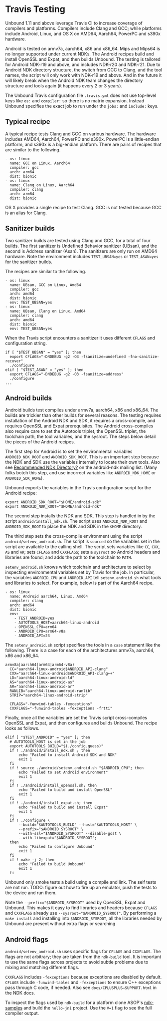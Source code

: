 # Travis Testing

Unbound 1.11 and above leverage Travis CI to increase coverage of compilers and platforms. Compilers include Clang and GCC; while platforms include Android, Linux, and OS X on AMD64, Aarch64, PowerPC and s390x hardware.

Android is tested on armv7a, aarch64, x86 and x86_64. Mips and Mips64 is no longer supported under current NDKs. The Android recipes build and install OpenSSL and Expat, and then builds Unbound. The testing is tailored for Android NDK-r19 and above, and includes NDK-r20 and NDK-r21. Due to Android NDK directory structure, the switch from GCC to Clang, and the tool names, the script will only work with NDK-r19 and above. And in the future it will likely break when the Android NDK team changes the directory structure and tools again (it happens every 2 or 3 years).

The Unbound Travis configuration file `.travis.yml` does not use top-level keys like `os:` and `compiler:` so there is no matrix expansion. Instead Unbound specifies the exact job to run under the `jobs:` and `include:` keys.

## Typical recipe

A typical recipe tests Clang and GCC on various hardware. The hardware includes AMD64, Aarch64, PowerPC and s390x. PowerPC is a little-endian platform, and s390x is a big-endian platform. There are pairs of recipes that are similar to the following.

```
- os: linux
  name: GCC on Linux, Aarch64
  compiler: gcc
  arch: arm64
  dist: bionic
- os: linux
  name: Clang on Linux, Aarch64
  compiler: clang
  arch: arm64
  dist: bionic
```

OS X provides a single recipe to test Clang. GCC is not tested because GCC is an alias for Clang.

## Sanitizer builds

Two sanitizer builds are tested using Clang and GCC, for a total of four builds. The first sanitizer is Undefined Behavior sanitizer (UBsan), and the second is Address sanitizer (Asan). The sanitizers are only run on AMD64 hardware. Note the environment includes `TEST_UBSAN=yes` or `TEST_ASAN=yes` for the sanitizer builds.

The recipes are similar to the following.

```
- os: linux
  name: UBsan, GCC on Linux, Amd64
  compiler: gcc
  arch: amd64
  dist: bionic
  env: TEST_UBSAN=yes
- os: linux
  name: UBsan, Clang on Linux, Amd64
  compiler: clang
  arch: amd64
  dist: bionic
  env: TEST_UBSAN=yes
```

When the Travis script encounters a sanitizer it uses different `CFLAGS` and configuration string.

```
if [ "$TEST_UBSAN" = "yes" ]; then
  export CFLAGS="-DNDEBUG -g2 -O3 -fsanitize=undefined -fno-sanitize-recover"
  ./configure
elif [ "$TEST_ASAN" = "yes" ]; then
  export CFLAGS="-DNDEBUG -g2 -O3 -fsanitize=address"
  ./configure
...
```

## Android builds

Android builds test compiles under armv7a, aarch64, x86 and x86_64. The builds are trickier than other builds for several reasons. The testing requires installation of the Android NDK and SDK, it requires a cross-compile, and requires OpenSSL and Expat prerequisites. The Android cross-compiles also require care to set the Autotools triplet, the OpenSSL triplet, the toolchain path, the tool variables, and the sysroot. The steps below detail the pieces of the Android recipes.

The first step for Android is to set the environmental variables `ANDROID_NDK_ROOT` and `ANDROID_SDK_ROOT`. This is an important step because the NDK and SDK use the variables internally to locate their own tools. Also see [Recommended NDK Directory?](https://groups.google.com/forum/#!topic/android-ndk/qZjhOaynHXc) on the android-ndk mailing list. (Many folks botch this step, and use incorrect variables like `ANDROID_NDK_HOME` or `ANDROID_SDK_HOME`).

Unbound exports the variables in the Travis configuration script for the Android recipe:

```
export ANDROID_SDK_ROOT="$HOME/android-sdk"
export ANDROID_NDK_ROOT="$HOME/android-ndk"
```

The second step installs the NDK and SDK. This step is handled in by the script `android/install_ndk.sh`. The script uses `ANDROID_NDK_ROOT` and `ANDROID_SDK_ROOT` to place the NDK and SDK in the `$HOME` directory.

The third step sets the cross-compile environment using the script `android/setenv_android.sh`. The script is `sourced` so the variables set in the script are available to the calling shell. The script sets variables like `CC`, `CXX`, `AS` and `AR`; sets `CFLAGS` and `CXXFLAGS`; sets a `sysroot` so Android headers and libraries are found; and adds the path to the toolchain to `PATH`.

`setenv_android.sh` knows which toolchain and architecture to select by inspecting environmental variables set by Travis for the job. In particular, the variables `ANDROID_CPU` and `ANDROID_API` tell `setenv_android.sh` what tools and libraries to select. For example, below is part of the Aarch64 recipe.

```
- os: linux
  name: Android aarch64, Linux, Amd64
  compiler: clang
  arch: amd64
  dist: bionic
  env:
    - TEST_ANDROID=yes
    - AUTOTOOLS_HOST=aarch64-linux-android
    - OPENSSL_CPU=arm64
    - ANDROID_CPU=arm64-v8a
    - ANDROID_API=23
```

The `setenv_android.sh` script specifies the tools in a `case` statement like the following. There is a case for each of the architectures armv7a, aarch64, x86 and x86_64.

```
armv8a|aarch64|arm64|arm64-v8a)
  CC="aarch64-linux-android$ANDROID_API-clang"
  CXX="aarch64-linux-android$ANDROID_API-clang++"
  LD="aarch64-linux-android-ld"
  AS="aarch64-linux-android-as"
  AR="aarch64-linux-android-ar"
  RANLIB="aarch64-linux-android-ranlib"
  STRIP="aarch64-linux-android-strip"

  CFLAGS="-funwind-tables -fexceptions"
  CXXFLAGS="-funwind-tables -fexceptions -frtti"
```

Finally, once all the variables are set the Travis script cross-compiles OpenSSL and Expat, and then configures and builds Unbound. The recipe looks as follows.

```
elif [ "$TEST_ANDROID" = "yes" ]; then
  # AUTOTOOLS_HOST is set in the job
  export AUTOTOOLS_BUILD="$(./config.guess)"
  if ! ./android/install_ndk.sh ; then
      echo "Failed to install Android SDK and NDK"
      exit 1
  fi
  if ! source ./android/setenv_android.sh "$ANDROID_CPU"; then
      echo "Failed to set Android environment"
      exit 1
  fi
  if ! ./android/install_openssl.sh; then
      echo "Failed to build and install OpenSSL"
      exit 1
  fi
  if ! ./android/install_expat.sh; then
      echo "Failed to build and install Expat"
      exit 1
  fi
  if ! ./configure \
      --build="$AUTOTOOLS_BUILD" --host="$AUTOTOOLS_HOST" \
      --prefix="$ANDROID_SYSROOT" \
      --with-ssl="$ANDROID_SYSROOT" --disable-gost \
      --with-libexpat="$ANDROID_SYSROOT";
  then
      echo "Failed to configure Unbound"
      exit 1
  fi
  if ! make -j 2; then
      echo "Failed to build Unbound"
      exit 1
  fi
```

Unbound only smoke tests a build using a compile and link. The self tests are not run. TODO: figure out how to fire up an emulator, push the tests to the device and run them.

Note the `--prefix="$ANDROID_SYSROOT"` used by OpenSSL, Expat and Unbound. This makes it easy to find libraries and headers because `CFLAGS` and `CXXFLAGS` already use `--sysroot="$ANDROID_SYSROOT"`. By performing a `make install` and installing into `$ANDROID_SYSROOT`, all the libraries needed by Unbound are present without extra flags or searching.

## Android flags

`android/setenv_android.sh` uses specific flags for `CFLAGS` and `CXXFLAGS`. The flags are not arbitrary; they are taken from the `ndk-build` tool. It is important to use the same flags across projects to avoid subtle problems due to mixing and matching different flags.

`CXXFLAGS` includes `-fexceptions` because exceptions are disabled by default. `CFLAGS` include `-funwind-tables` and `-fexceptions` to ensure C++ exceptions pass through C code, if needed. Also see `docs/CPLUSPLUS—SUPPORT.html` in the NDK docs.

To inspect the flags used by `ndk-build` for a platform clone ASOP's [ndk-samples](https://github.com/android/ndk-samples/tree/master/hello-jni) and build the `hello-jni` project. Use the `V=1` flag to see the full compiler output.

